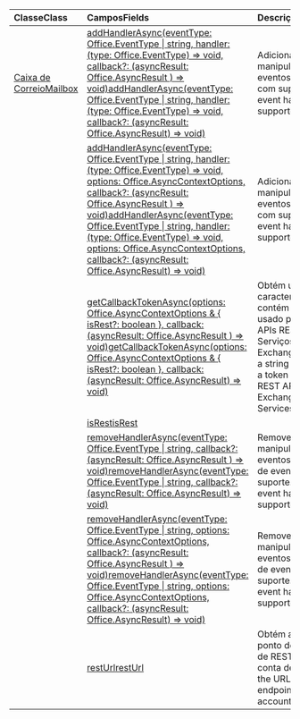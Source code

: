 | <span data-ttu-id="01049-101">Classe</span><span class="sxs-lookup"><span data-stu-id="01049-101">Class</span></span> | <span data-ttu-id="01049-102">Campos</span><span class="sxs-lookup"><span data-stu-id="01049-102">Fields</span></span> | <span data-ttu-id="01049-103">Descrição</span><span class="sxs-lookup"><span data-stu-id="01049-103">Description</span></span> |
|:---|:---|:---|
|[<span data-ttu-id="01049-104">Caixa de Correio</span><span class="sxs-lookup"><span data-stu-id="01049-104">Mailbox</span></span>](/javascript/api/outlook/outlook.mailbox)|[<span data-ttu-id="01049-105">addHandlerAsync(eventType: Office.EventType \| string, handler: (type: Office.EventType) => void, callback?: (asyncResult: Office.AsyncResult <void> ) => void)</span><span class="sxs-lookup"><span data-stu-id="01049-105">addHandlerAsync(eventType: Office.EventType \| string, handler: (type: Office.EventType) => void, callback?: (asyncResult: Office.AsyncResult<void>) => void)</span></span>](/javascript/api/outlook/outlook.mailbox#addhandlerasync-eventtype--handler--type-)|<span data-ttu-id="01049-106">Adiciona um manipulador de eventos a um evento com suporte.</span><span class="sxs-lookup"><span data-stu-id="01049-106">Adds an event handler for a supported event.</span></span>|
||[<span data-ttu-id="01049-107">addHandlerAsync(eventType: Office.EventType \| string, handler: (type: Office.EventType) => void, options: Office.AsyncContextOptions, callback?: (asyncResult: Office.AsyncResult <void> ) => void)</span><span class="sxs-lookup"><span data-stu-id="01049-107">addHandlerAsync(eventType: Office.EventType \| string, handler: (type: Office.EventType) => void, options: Office.AsyncContextOptions, callback?: (asyncResult: Office.AsyncResult<void>) => void)</span></span>](/javascript/api/outlook/outlook.mailbox#addhandlerasync-eventtype--handler--type-)|<span data-ttu-id="01049-108">Adiciona um manipulador de eventos a um evento com suporte.</span><span class="sxs-lookup"><span data-stu-id="01049-108">Adds an event handler for a supported event.</span></span>|
||[<span data-ttu-id="01049-109">getCallbackTokenAsync(options: Office.AsyncContextOptions & { isRest?: boolean }, callback: (asyncResult: Office.AsyncResult <string> ) => void)</span><span class="sxs-lookup"><span data-stu-id="01049-109">getCallbackTokenAsync(options: Office.AsyncContextOptions & { isRest?: boolean }, callback: (asyncResult: Office.AsyncResult<string>) => void)</span></span>](/javascript/api/outlook/outlook.mailbox#getcallbacktokenasync-options--isrest--callback--asyncresult-)|<span data-ttu-id="01049-110">Obtém uma cadeia de caracteres que contém um token usado para chamar APIs REST ou Serviços Web do Exchange (EWS).</span><span class="sxs-lookup"><span data-stu-id="01049-110">Gets a string that contains a token used to call REST APIs or Exchange Web Services (EWS).</span></span>|
||[<span data-ttu-id="01049-111">isRest</span><span class="sxs-lookup"><span data-stu-id="01049-111">isRest</span></span>](/javascript/api/outlook/outlook.mailbox#isrest)||
||[<span data-ttu-id="01049-112">removeHandlerAsync(eventType: Office.EventType \| string, callback?: (asyncResult: Office.AsyncResult <void> ) => void)</span><span class="sxs-lookup"><span data-stu-id="01049-112">removeHandlerAsync(eventType: Office.EventType \| string, callback?: (asyncResult: Office.AsyncResult<void>) => void)</span></span>](/javascript/api/outlook/outlook.mailbox#removehandlerasync-eventtype--callback--asyncresult-)|<span data-ttu-id="01049-113">Remove um manipulador de eventos para um tipo de evento com suporte.</span><span class="sxs-lookup"><span data-stu-id="01049-113">Removes the event handlers for a supported event type.</span></span>|
||[<span data-ttu-id="01049-114">removeHandlerAsync(eventType: Office.EventType \| string, options: Office.AsyncContextOptions, callback?: (asyncResult: Office.AsyncResult <void> ) => void)</span><span class="sxs-lookup"><span data-stu-id="01049-114">removeHandlerAsync(eventType: Office.EventType \| string, options: Office.AsyncContextOptions, callback?: (asyncResult: Office.AsyncResult<void>) => void)</span></span>](/javascript/api/outlook/outlook.mailbox#removehandlerasync-eventtype--options--callback--asyncresult-)|<span data-ttu-id="01049-115">Remove um manipulador de eventos para um tipo de evento com suporte.</span><span class="sxs-lookup"><span data-stu-id="01049-115">Removes the event handlers for a supported event type.</span></span>|
||[<span data-ttu-id="01049-116">restUrl</span><span class="sxs-lookup"><span data-stu-id="01049-116">restUrl</span></span>](/javascript/api/outlook/outlook.mailbox#resturl)|<span data-ttu-id="01049-117">Obtém a URL do ponto de extremidade de REST para esta conta de email.</span><span class="sxs-lookup"><span data-stu-id="01049-117">Gets the URL of the REST endpoint for this email account.</span></span>|
